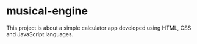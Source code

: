 # musical-engine
This project is about a simple calculator app developed using HTML, CSS and JavaScript languages.
